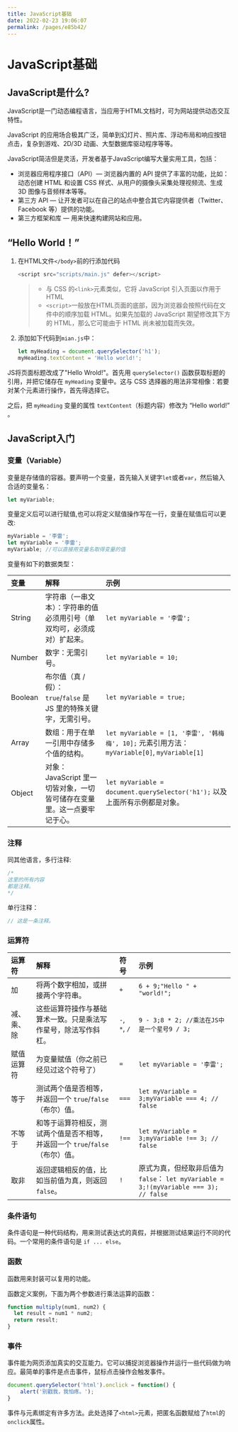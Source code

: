```yaml
---
title: JavaScript基础
date: 2022-02-23 19:06:07
permalink: /pages/e85b42/
---
```

# JavaScript基础

## JavaScript是什么?

JavaScript是一门动态编程语言，当应用于HTML文档时，可为网站提供动态交互特性。

JavaScript 的应用场合极其广泛，简单到幻灯片、照片库、浮动布局和响应按钮点击，复杂到游戏、2D/3D 动画、大型数据库驱动程序等等。

JavaScript简洁但是灵活，开发者基于JavaScript编写大量实用工具，包括： 

- 浏览器应用程序接口（API）— 浏览器内置的 API 提供了丰富的功能，比如：动态创建 HTML 和设置 CSS 样式、从用户的摄像头采集处理视频流、生成3D 图像与音频样本等等。
- 第三方 API — 让开发者可以在自己的站点中整合其它内容提供者（Twitter、Facebook 等）提供的功能。
- 第三方框架和库 — 用来快速构建网站和应用。

## “Hello World！”

1. 在HTML文件`</body>`前的行添加代码

   ```javascript
   <script src="scripts/main.js" defer></script>
   ```

   > - 与 CSS 的`<link>`元素类似，它将 JavaScript 引入页面以作用于 HTML
   > -   `<script>`一般放在HTML页面的底部，因为浏览器会按照代码在文件中的顺序加载 HTML。如果先加载的 JavaScript 期望修改其下方的 HTML，那么它可能由于 HTML 尚未被加载而失效。

2. 添加如下代码到`mian.js`中：

   ```javascript
   let myHeading = document.querySelector('h1');
   myHeading.textContent = 'Hello world!';
   ```

   

JS将页面标题改成了"Hello Wrold!"。首先用 `querySelector()` 函数获取标题的引用，并把它储存在 `myHeading` 变量中。这与 CSS 选择器的用法非常相像：若要对某个元素进行操作，首先得选择它。

之后，把 `myHeading` 变量的属性 `textContent`（标题内容）修改为 “Hello world!” 。

## JavaScript入门

### 变量（Variable）

变量是存储值的容器。要声明一个变量，首先输入关键字`let`或者`var`，然后输入合适的变量名：

```javascript
let myVariable;
```

变量定义后可以进行赋值,也可以将定义赋值操作写在一行，变量在赋值后可以更改:

```javascript
myVariable = '李雷';
let myVariable = '李雷';
myVariable; //可以直接用变量名取得变量的值
```

变量有如下的数据类型：

| 变量    | 解释                                                         | 示例                                                         |
| :------ | :----------------------------------------------------------- | :----------------------------------------------------------- |
| String  | 字符串（一串文本）：字符串的值必须用引号（单双均可，必须成对）扩起来。 | `let myVariable = '李雷';`                                   |
| Number  | 数字：无需引号。                                             | `let myVariable = 10;`                                       |
| Boolean | 布尔值（真 / 假）： `true`/`false` 是 JS 里的特殊关键字，无需引号。 | `let myVariable = true;`                                     |
| Array   | 数组：用于在单一引用中存储多个值的结构。                     | `let myVariable = [1, '李雷', '韩梅梅', 10];` 元素引用方法：`myVariable[0]`, `myVariable[1]` |
| Object  | 对象：JavaScript 里一切皆对象，一切皆可储存在变量里。这一点要牢记于心。 | `let myVariable = document.querySelector('h1');` 以及上面所有示例都是对象。 |

### 注释

同其他语言，多行注释:

````javascript
/*
这里的所有内容
都是注释。
*/
````

单行注释：

```javascript
// 这是一条注释。
```

### 运算符

| 运算符     | 解释                                                         | 符号          | 示例                                                         |
| :--------- | :----------------------------------------------------------- | :------------ | :----------------------------------------------------------- |
| 加         | 将两个数字相加，或拼接两个字符串。                           | `+`           | `6 + 9;"Hello " + "world!";`                                 |
| 减、乘、除 | 这些运算符操作与基础算术一致。只是乘法写作星号，除法写作斜杠。 | `-`, `*`, `/` | `9 - 3;8 * 2; //乘法在JS中是一个星号9 / 3;`                  |
| 赋值运算符 | 为变量赋值（你之前已经见过这个符号了）                       | `=`           | `let myVariable = '李雷';`                                   |
| 等于       | 测试两个值是否相等，并返回一个 `true`/`false` （布尔）值。   | `===`         | `let myVariable = 3;myVariable === 4; // false`              |
| 不等于     | 和等于运算符相反，测试两个值是否不相等，并返回一个 `true`/`false` （布尔）值。 | `!==`         | `let myVariable = 3;myVariable !== 3; // false`              |
| 取非       | 返回逻辑相反的值，比如当前值为真，则返回 `false`。           | `!`           | 原式为真，但经取非后值为 `false`： `let myVariable = 3;!(myVariable === 3); // false` |

### 条件语句

条件语句是一种代码结构，用来测试表达式的真假，并根据测试结果运行不同的代码。一个常用的条件语句是 `if ... else`。

### 函数

函数用来封装可以复用的功能。

函数定义案例，下面为两个参数进行乘法运算的函数：

````javascript
function multiply(num1, num2) {
  let result = num1 * num2;
  return result;
}
````

### 事件

事件能为网页添加真实的交互能力。它可以捕捉浏览器操作并运行一些代码做为响应。最简单的事件是点击事件，鼠标点击操作会触发事件。

````javascript
document.querySelector('html').onclick = function() {
    alert('别戳我，我怕疼。');
}
````

事件与元素绑定有许多方法。此处选择了`<html>`元素，把匿名函数赋给了`html`的`onclick`属性。

